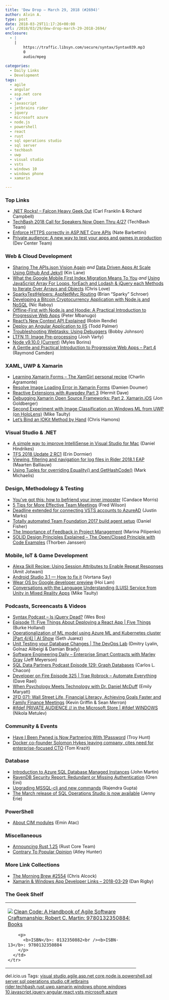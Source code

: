 ```yaml
---
title: 'Dew Drop – March 29, 2018 (#2694)'
author: Alvin A.
type: post
date: 2018-03-29T11:17:26+00:00
url: /2018/03/29/dew-drop-march-29-2018-2694/
enclosure:
  - |
    |
        https://traffic.libsyn.com/secure/syntax/Syntax039.mp3
        0
        audio/mpeg
        
categories:
  - Daily Links
  - Development
tags:
  - agile
  - angular
  - asp.net core
  - 'c#'
  - javascript
  - jetbrains rider
  - jquery
  - microsoft azure
  - node.js
  - powershell
  - react
  - rust
  - sql operations studio
  - sql server
  - techbash
  - uwp
  - visual studio
  - vsts
  - windows 10
  - windows phone
  - xamarin

---
```

### <a name="top"></a>Top Links

  * <a href="http://www.dotnetrocks.com/default.aspx?ShowNum=1532" target="_blank">.NET Rocks! &#8211; Falcon Heavy Geek Out</a> (Carl Franklin & Richard Campbell)
  * <a href="https://www.techbash.com/" target="_blank">TechBash 2018 Call for Speakers Now Open Thru 4/27</a> (TechBash Team)
  * <a href="https://www.recaffeinate.co/post/enforce-https-aspnetcore-api/" target="_blank">Enforce HTTPS correctly in ASP.NET Core APIs</a> (Nate Barbettini)
  * <a href="http://blogs.windows.com/buildingapps/2018/03/28/private-audience-a-new-way-to-test-your-apps-and-games-in-production/?WT.mc_id=DX_MVP4025064" target="_blank">Private audience: A new way to test your apps and games in production</a> (Dev Center Team)



### <a name="web"></a>Web & Cloud Development

  * <a href="http://apievangelist.com/2018/03/28/sharing-the-apis-json-vision-again/" target="_blank">Sharing The APIs.json Vision Again</a> _and_ <a href="http://apievangelist.com/2018/03/28/data-driven-apps-at-scale-using-github-and-jekyll/" target="_blank">Data Driven Apps At Scale Using Github And Jekyll</a> (Kin Lane)
  * <a href="https://love2dev.com/blog/google-mobile-first-migration" target="_blank">What the Google Mobile First Index Migration Means To You</a> _and_ <a href="https://love2dev.com/blog/javascript-for-loop-foreach" target="_blank">Using JavaScript Array For Loops, forEach and Lodash & jQuery each Methods to Iterate Over Arrays and Objects</a> (Chris Love)
  * <a href="https://medium.com/@brianschroer/sparkytesthelpers-aspnetmvc-routing-6124ba79b9a8?source=rss-8732d6990fe7------2" target="_blank">SparkyTestHelpers: AspNetMvc Routing</a> (Brian “Sparky” Schroer)
  * <a href="https://blog.couchbase.com/developing-bitcoin-cryptocurrency-application-nodejs-nosql/" target="_blank">Developing a Bitcoin Cryptocurrency Application with Node.js and NoSQL</a> (Nic Raboy)
  * <a href="https://twilioinc.wpengine.com/2018/03/practical-introduction-pwa-node-hoodie-offline-first.html" target="_blank">Offline-First with Node.js and Hoodie: A Practical Introduction to Progressive Web Apps</a> (Peter Mbanugo)
  * <a href="http://wesbos.com/react-context/" target="_blank">React’s New Context API Explained</a> (Robin Rendle)
  * <a href="https://blog.angularindepth.com/deploy-an-angular-application-to-iis-60a0897742e7?source=rss----e5ed704095b---4" target="_blank">Deploy an Angular Application to IIS</a> (Todd Palmer)
  * <a href="https://auth0.com/blog/troubleshooting-webtasks-using-debuggers/" target="_blank">Troubleshooting Webtasks: Using Debuggers</a> (Bobby Johnson)
  * <a href="https://joshvarty.com/2018/03/28/ltfn-11-image-pre-processing/" target="_blank">LTFN 11: Image Pre-processing</a> (Josh Varty)
  * <a href="https://nodejs.org/en/blog/release/v9.10.0" target="_blank">Node v9.10.0 (Current)</a> (Myles Borins)
  * <a href="https://www.telerik.com/blogs/a-gentle-and-practical-introduction-to-progressive-web-apps-part-4" target="_blank">A Gentle and Practical Introduction to Progressive Web Apps &#8211; Part 4</a> (Raymond Camden)



### <a name="silverlight"></a>XAML, UWP & Xamarin

  * <a href="https://xamgirl.com/learning-xamarin-forms-personal-recipe/" target="_blank">Learning Xamarin Forms – The XamGirl personal recipe</a> (Charlin Agramonte)
  * <a href="https://doumer.me/2018/03/29/resolve-image-loading-error-in-xamarin-forms/" target="_blank">Resolve Image Loading Error in Xamarin Forms</a> (Damien Doumer)
  * <a href="https://invokeit.wordpress.com/2018/03/28/reactive-extensions-with-uwpdev-part-3/" target="_blank">Reactive Extensions with #uwpdev Part 3</a> (Hermit Dave)
  * <a href="https://blog.xamarin.com/debugging-xamarin-ios/" target="_blank">Debugging Xamarin Open Source Frameworks: Part 2, Xamarin.iOS</a> (Jon Goldberger)
  * <a href="http://feedproxy.google.com/~r/mtaulty/~3/kiKb3JvbgO8/" target="_blank">Second Experiment with Image Classification on Windows ML from UWP (on HoloLens)</a> (Mike Taulty)
  * <a href="https://medium.com/@donblas/lets-bind-an-iokit-method-by-hand-fba939b54222?source=rss-df26b746a614------2" target="_blank">Let’s Bind an IOKit Method by Hand</a> (Chris Hamons)



### <a name="dotnet"></a>Visual Studio & .NET

  * <a href="https://danielhindrikes.se/index.php/2018/03/29/a-simple-way-to-improve-intellisense-in-visual-studio-for-mac/" target="_blank">A simple way to improve IntelliSense in Visual Studio for Mac</a> (Daniel Hindrikes)
  * <a href="https://blogs.msdn.microsoft.com/devops/2018/03/28/tfs-2018-update-2-rc1/" target="_blank">TFS 2018 Update 2 RC1</a> (Erin Dormier)
  * <a href="https://blog.jetbrains.com/dotnet/2018/03/28/viewing-filtering-navigation-log-files-rider-2018-1-eap/" target="_blank">Viewing, filtering and navigation for log files in Rider 2018.1 EAP</a> (Maarten Balliauw)
  * <a href="https://intellitect.com/overidingobjectusingtuple/" target="_blank">Using Tuples for overriding Equality() and GetHashCode()</a> (Mark Michaelis)



### <a name="design"></a>Design, Methodology & Testing

  * <a href="https://blogs.microsoft.com/jobs/imposter-syndrome/" target="_blank">You’ve got this: how to befriend your inner imposter</a> (Candace Morris)
  * <a href="https://dzone.com/articles/5-tips-for-more-effective-team-meetings?utm_medium=feed&utm_source=feedpress.me&utm_campaign=Feed%3A+dzone%2Fagile" target="_blank">5 Tips for More Effective Team Meetings</a> (Fred Wilson)
  * <a href="https://blogs.msdn.microsoft.com/devops/2018/03/28/deadline-extended-for-connecting-vsts-accounts-to-azuread/" target="_blank">Deadline extended for connecting VSTS accounts to AzureAD</a> (Justin Marks)
  * <a href="https://lennybacon.com/post/Totally-automated-Team-Foundation-2017-build-agent-setup" target="_blank">Totally automated Team Foundation 2017 build agent setup</a> (Daniel Fisher)
  * <a href="https://dzone.com/articles/the-importance-of-feedback-in-project-management?utm_medium=feed&utm_source=feedpress.me&utm_campaign=Feed%3A+dzone%2Fagile" target="_blank">The Importance of Feedback in Project Management</a> (Marina Pilipenko)
  * <a href="https://stackify.com/solid-design-open-closed-principle/" target="_blank">SOLID Design Principles Explained – The Open/Closed Principle with Code Examples</a> (Thorben Janssen)



### <a name="mobile"></a>Mobile, IoT & Game Development

  * <a href="https://developer.amazon.com/blogs/alexa/post/2279543b-ed7b-48b4-a3aa-d273f7aab609/alexa-skill-recipe-using-session-attributes-to-enable-repeat-responses" target="_blank">Alexa Skill Recipe: Using Session Attributes to Enable Repeat Responses</a> (Amit Jotwani)
  * <a href="https://android.jlelse.eu/android-studio-3-1-how-to-fix-it-b49f72eb054f?source=rss----8fca399d4de---4" target="_blank">Android Studio 3.1 — How to fix it</a> (Vortana Say)
  * <a href="http://feedproxy.google.com/~r/blogspot/hsDu/~3/O4XeXuVVcFs/wear-os-by-google-developer-preview.html" target="_blank">Wear OS by Google developer preview</a> (Hoi Lam)
  * <a href="http://feedproxy.google.com/~r/mtaulty/~3/xHQTEU4IUCE/" target="_blank">Conversations with the Language Understanding (LUIS) Service from Unity in Mixed Reality Apps</a> (Mike Taulty)



### <a name="podcasts"></a>Podcasts, Screencasts & Videos

  * <a href="https://traffic.libsyn.com/secure/syntax/Syntax039.mp3" target="_blank">Syntax Podcast &#8211; Is jQuery Dead?</a> (Wes Bos)
  * <a href="https://channel9.msdn.com/Shows/5-Things/Episode-5?WT.mc_id=DX_MVP4025064" target="_blank">Episode 11: Five Things About Deploying a React App | Five Things</a> (Burke Holland)
  * <a href="https://channel9.msdn.com/Shows/AI-Show/Operationalization-of-ML-model-using-Azure-ML-and-Kubernetis-cluster-Part-4of4?WT.mc_id=DX_MVP4025064" target="_blank">Operationalization of ML model using Azure ML and Kubernetes cluster [Part 4/4] | AI Show</a> (Seth Juarez)
  * <a href="https://channel9.msdn.com/Shows/DevOps-Lab/Unit-Testing-your-Database-Changes?WT.mc_id=DX_MVP4025064" target="_blank">Unit Testing your Database Changes | The DevOps Lab</a> (Dmitry Lyalin, Golnaz Alibeigi & Damian Brady)
  * <a href="https://softwareengineeringdaily.com/2018/03/29/enterprise-smart-contracts-with-marley-gray/" target="_blank">Software Engineering Daily &#8211; Enterprise Smart Contracts with Marley Gray</a> (Jeff Meyerson)
  * <a href="http://sqldatapartners.com/2018/03/28/episode-129-graph-databases/" target="_blank">SQL Data Partners Podcast Episode 129: Graph Databases</a> (Carlos L. Chacon)
  * <a href="http://developeronfire.com/podcast/episode-325-trae-robrock-automate-everything" target="_blank">Developer on Fire Episode 325 | Trae Robrock &#8211; Automate Everything</a> (Dave Rael)
  * <a href="https://www.microsoft.com/en-us/research/blog/when-psychology-meets-technology-with-dr-daniel-mcduff/" target="_blank">When Psychology Meets Technology with Dr. Daniel McDuff</a> (Emily Maryatt)
  * <a href="https://2frugaldudes.com/2fd-071-wall-street-life-financial-literacy-achieving-goals-faster-and-family-finance-meetings/" target="_blank">2FD 071: Wall Street Life, Financial Literacy, Achieving Goals Faster and Family Finance Meetings</a> (Kevin Griffin & Sean Merron)
  * <a href="https://channel9.msdn.com/Shows/ifdefWINDOWS/ifdef-PRIVATE-AUDIENCE--in-the-Microsoft-Store?WT.mc_id=DX_MVP4025064" target="_blank">#ifdef PRIVATE AUDIENCE // in the Microsoft Store | #ifdef WINDOWS</a> (Nikola Metulev)



### <a name="events"></a>Community & Events

  * <a href="https://www.troyhunt.com/have-i-been-pwned-is-now-partnering-with-1password/" target="_blank">Have I Been Pwned is Now Partnering With 1Password</a> (Troy Hunt)
  * <a href="https://www.geekwire.com/2018/docker-co-founder-solomon-hykes-leaving-company-cites-need-enterprise-focused-cto/" target="_blank">Docker co-founder Solomon Hykes leaving company, cites need for enterprise-focused CTO</a> (Tom Krazit)



### <a name="sql"></a>Database

  * <a href="http://feedproxy.google.com/~r/MSSQLTips-LatestSqlServerTips/~3/vS8-nJCOcfY/tip.asp" target="_blank">Introduction to Azure SQL Database Managed Instances</a> (John Martin)
  * <a href="http://feedproxy.google.com/~r/AyendeRahien/~3/fmWceOw_sTo/ravendb-security-report-redundant-or-missing-authentication" target="_blank">RavenDB Security Report: Redundant or Missing Authentication</a> (Oren Eini)
  * <a href="http://feedproxy.google.com/~r/MSSQLTips-LatestSqlServerTips/~3/zLUu3yk_Xxc/tip.asp" target="_blank">Upgrading MSSQL-cli and new commands</a> (Rajendra Gupta)
  * <a href="https://blogs.technet.microsoft.com/dataplatforminsider/2018/03/28/the-march-release-of-sql-operations-studio-is-now-available/" target="_blank">The March release of SQL Operations Studio is now available</a> (Jenny Erie)



### <a name="ps"></a>PowerShell

  * <a href="https://p0w3rsh3ll.wordpress.com/2018/03/28/about-cim-modules/" target="_blank">About CIM modules</a> (Emin Atac)



### <a name="misc"></a>Miscellaneous

  * <a href="https://blog.rust-lang.org/2018/03/29/Rust-1.25.html" target="_blank">Announcing Rust 1.25</a> (Rust Core Team)
  * <a href="http://www.atleyhunter.com/2018/03/28/contrary-to-popular-opinion/" target="_blank">Contrary To Popular Opinion</a> (Atley Hunter)



### <a name="links"></a>More Link Collections

  * <a href="http://feedproxy.google.com/~r/ReflectivePerspective/~3/GcfozBZdXGA/" target="_blank">The Morning Brew #2554</a> (Chris Alcock)
  * <a href="https://links.danrigby.com/2018/03/app-developer-links-2018-03-29/" target="_blank">Xamarin & Windows App Developer Links &#8211; 2018-03-29</a> (Dan Rigby)



### <a name="shelf"></a>The Geek Shelf

<div class="wlWriterEditableSmartContent" id="scid:7dc1bd33-94bd-46fd-a20b-0131235bcd47:d11b63f9-2ec1-4217-a4e8-0a0a4ffc89da" style="margin: 0px; padding: 0px; float: none; display: inline;">
  <table cellspacing="0" cellpadding="2" width="400" border="0" unselectable="on">
    <tr>
      <td valign="top" width="400">
        <p>
          <a title="Clean Code: A Handbook of Agile Software Craftsmanship: Robert C. Martin: 9780132350884: Books" href="http://www.amazon.com/exec/obidos/ASIN/0132350882/amavin-20"><img data-recalc-dims="1" decoding="async" src="https://i0.wp.com/images-na.ssl-images-amazon.com/images/I/51bPR2V9fBL._AC_US218_.jpg?w=660&#038;ssl=1" border="0" align="left" style="float:left" />Clean Code: A Handbook of Agile Software Craftsmanship: Robert C. Martin: 9780132350884: Books</a>
        </p>
        
        <p>
          <b>ISBN</b>: 0132350882<br /><b>ISBN-13</b>: 9780132350884
        </p>
      </td>
    </tr>
  </table>
</div>



<div class="wlWriterEditableSmartContent" id="scid:77ECF5F8-D252-44F5-B4EB-D463C5396A79:cdda9efd-e442-49f4-9de5-b782fd58a200" style="margin: 0px; padding: 0px; float: none; display: inline;">
  del.icio.us Tags: <a href="http://del.icio.us/popular/visual+studio" rel="tag">visual studio</a>,<a href="http://del.icio.us/popular/agile" rel="tag">agile</a>,<a href="http://del.icio.us/popular/asp.net+core" rel="tag">asp.net core</a>,<a href="http://del.icio.us/popular/node.js" rel="tag">node.js</a>,<a href="http://del.icio.us/popular/powershell" rel="tag">powershell</a>,<a href="http://del.icio.us/popular/sql+server" rel="tag">sql server</a>,<a href="http://del.icio.us/popular/sql+operations+studio" rel="tag">sql operations studio</a>,<a href="http://del.icio.us/popular/c%23" rel="tag">c#</a>,<a href="http://del.icio.us/popular/jetbrains+rider" rel="tag">jetbrains rider</a>,<a href="http://del.icio.us/popular/techbash" rel="tag">techbash</a>,<a href="http://del.icio.us/popular/rust" rel="tag">rust</a>,<a href="http://del.icio.us/popular/uwp" rel="tag">uwp</a>,<a href="http://del.icio.us/popular/xamarin" rel="tag">xamarin</a>,<a href="http://del.icio.us/popular/windows+phone" rel="tag">windows phone</a>,<a href="http://del.icio.us/popular/windows+10" rel="tag">windows 10</a>,<a href="http://del.icio.us/popular/javascript" rel="tag">javascript</a>,<a href="http://del.icio.us/popular/jquery" rel="tag">jquery</a>,<a href="http://del.icio.us/popular/angular" rel="tag">angular</a>,<a href="http://del.icio.us/popular/react" rel="tag">react</a>,<a href="http://del.icio.us/popular/vsts" rel="tag">vsts</a>,<a href="http://del.icio.us/popular/microsoft+azure" rel="tag">microsoft azure</a>
</div>